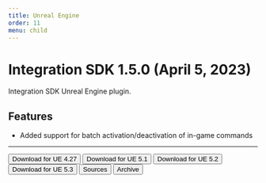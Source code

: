 ```yaml
---
title: Unreal Engine
order: 11
menu: child
---
```


# Integration SDK 1.5.0 (April 5, 2023)

Integration SDK Unreal Engine plugin.

## Features
- Added support for batch activation/deactivation of in-game commands

<hr>
<button onclick="window.open('https://github.com/arvi-vr/unreal-integration/releases/download/1.5.0/ARVIIntegration_UE4.27.zip')" type="button" class="btn btn-dark btn-lg">Download for UE 4.27</button>
<button onclick="window.open('https://github.com/arvi-vr/unreal-integration/releases/download/1.5.0/ARVIIntegration_UE5.1.zip')" type="button" class="btn btn-dark btn-lg">Download for UE 5.1</button>
<button onclick="window.open('https://github.com/arvi-vr/unreal-integration/releases/download/1.5.0/ARVIIntegration_UE5.2.zip')" type="button" class="btn btn-dark btn-lg">Download for UE 5.2</button>
<button onclick="window.open('https://github.com/arvi-vr/unreal-integration/releases/download/1.5.0/ARVIIntegration_UE5.3.zip')" type="button" class="btn btn-dark btn-lg">Download for UE 5.3</button>
<button onclick="window.open('https://github.com/arvi-vr/unreal-integration')" type="button" class="btn btn-dark btn-lg">Sources</button>
<button onclick="window.open('https://github.com/arvi-vr/unreal-integration/releases')" type="button" class="btn btn-dark btn-lg">Archive</button>
